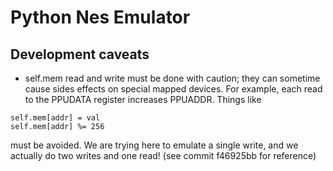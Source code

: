 # Python Nes Emulator

## Development caveats
- self.mem read and write must be done with caution; they can sometime cause sides effects on special mapped devices. For example, each read to the PPUDATA register increases PPUADDR. Things like
```python3
self.mem[addr] = val
self.mem[addr] %= 256
```
must be avoided. We are trying here to emulate a single write, and we actually do two writes and one read! (see commit f46925bb for reference)
